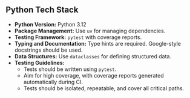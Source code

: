 ## Python Tech Stack

- **Python Version:** Python 3.12
- **Package Management:** Use `uv` for managing dependencies.
- **Testing Framework:** `pytest` with coverage reports.
- **Typing and Documentation:** Type hints are required. Google-style docstrings should be used.
- **Data Structures:** Use `dataclasses` for defining structured data.
- **Testing Guidelines:**
    - Tests should be written using `pytest`.
    - Aim for high coverage, with coverage reports generated automatically during CI.
    - Tests should be isolated, repeatable, and cover all critical paths.
